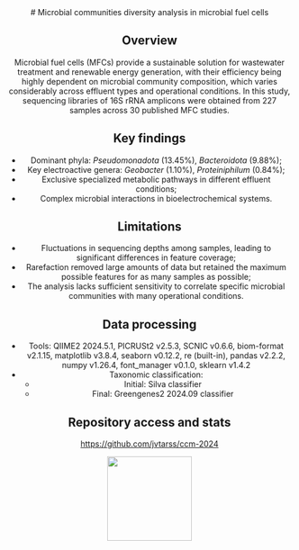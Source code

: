 <div align="center">
# Microbial communities diversity analysis in microbial fuel cells

## Overview
Microbial fuel cells (MFCs) provide a sustainable solution for wastewater treatment and renewable energy generation, with their efficiency being highly dependent on microbial community composition, which varies considerably across effluent types and operational conditions. In this study, sequencing libraries of 16S rRNA amplicons were obtained from 227 samples across 30 published MFC studies.

## Key findings
- Dominant phyla: _Pseudomonadota_ (13.45%), _Bacteroidota_ (9.88%);
- Key electroactive genera: _Geobacter_ (1.10%), _Proteiniphilum_ (0.84%);
- Exclusive specialized metabolic pathways in different effluent conditions;
- Complex microbial interactions in bioelectrochemical systems.

## Limitations
- Fluctuations in sequencing depths among samples, leading to significant differences in feature coverage;
- Rarefaction removed large amounts of data but retained the maximum possible features for as many samples as possible;
- The analysis lacks sufficient sensitivity to correlate specific microbial communities with many operational conditions.

## Data processing
- Tools: QIIME2 2024.5.1, PICRUSt2 v2.5.3, SCNIC v0.6.6, biom-format v2.1.15, matplotlib v3.8.4, seaborn v0.12.2, re (built-in), pandas v2.2.2, numpy v1.26.4, font_manager v0.1.0, sklearn v1.4.2 
- Taxonomic classification:
  * Initial: Silva classifier
  * Final: Greengenes2 2024.09 classifier

## Repository access and stats
https://github.com/jvtarss/ccm-2024
  <!-- Repo Card -->
  <a href="https://github.com/jvtarss/nome-do-repositorio">
    <img height="150" src="https://github-readme-stats.vercel.app/api/pin/?username=jvtarss&repo=ccm-2024&bg_color=00000000&hide_border=true&theme=transparent&card_width=300&text_color=ffffff&title_color=ffffff" />
  </a>

</div>

